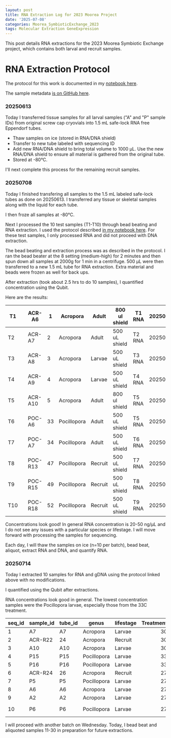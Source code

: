```yaml
---
layout: post
title: RNA Extraction Log for 2023 Moorea Project
date: '2025-07-08'
categories: Moorea_SymbioticExchange_2023
tags: Molecular Extraction GeneExpression
---
```


This post details RNA extractions for the 2023 Moorea Symbiotic Exchange project, which contains both larval and recruit samples.  

# RNA Extraction Protocol 

The protocol for this work is documented in my [notebook here](https://ahuffmyer.github.io/ASH_Putnam_Lab_Notebook/Coral-RNA-Extraction-Protocol-for-2023-Moorea-Project/).  

The sample metadata [is on GitHub here](https://github.com/AHuffmyer/moorea_symbiotic_exchange_2023/blob/main/data/rna/rna_samples.xlsx).  

### 20250613 

Today I transferred tissue samples for all larval samples ("A" and "P" sample IDs) from original screw cap cryovials into 1.5 mL safe-lock RNA free Eppendorf tubes. 

- Thaw samples on ice (stored in RNA/DNA shield)
- Transfer to new tube labeled with sequencing ID 
- Add new RNA/DNA shield to bring total volume to 1000 µL. Use the new RNA/DNA shield to ensure all material is gathered from the original tube. 
- Stored at -80°C. 

I'll next complete this process for the remaining recruit samples. 

### 20250708 

Today I finished transfering all samples to the 1.5 mL labeled safe-lock tubes as done on 20250613. I transferred any tissue or skeletal samples along with the liquid for each tube. 

I then froze all samples at -80°C.  

Next I processed the 10 test samples (T1-T10) through bead beating and RNA extraction. I used the protocol described [in my notebook here](https://ahuffmyer.github.io/ASH_Putnam_Lab_Notebook/Coral-RNA-Extraction-Protocol-for-2023-Moorea-Project/). For these test samples, I only processed RNA and did not proceed with DNA extraction.  

The bead beating and extraction process was as described in the protocol. I ran the bead beater at the 8 setting (medium-high) for 2 minutes and then spun down all samples at 2000g for 1 min in a centrifuge. 500 µL were then transferred to a new 1.5 mL tube for RNA extraction. Extra material and beads were frozen as well for back ups.  

After extraction (took about 2.5 hrs to do 10 samples), I quantified concentration using the Qubit.  

Here are the results:  

| T1  |   | ACR-A6  | 1  | Acropora    | Adult   | 800 ul shield | T1 RNA | 20250708 | 80 | 58.6 | 4688  | rna extraction only |
|-----|---|---------|----|-------------|---------|---------------|--------|----------|----|------|-------|---------------------|
| T2  |   | ACR-A7  | 2  | Acropora    | Adult   | 500 uL shield | T2 RNA | 20250708 | 80 | 28.4 | 2272  | rna extraction only |
| T3  |   | ACR-A8  | 3  | Acropora    | Larvae  | 500 uL shield | T3 RNA | 20250708 | 80 | 28.6 | 2288  | rna extraction only |
| T4  |   | ACR-A9  | 4  | Acropora    | Larvae  | 500 uL shield | T4 RNA | 20250708 | 80 | 25.6 | 2048  | rna extraction only |
| T5  |   | ACR-A10 | 5  | Acropora    | Adult   | 800 ul shield | T5 RNA | 20250708 | 80 | 34   | 2720  | rna extraction only |
| T6  |   | POC-A6  | 33 | Pocillopora | Adult   | 500 uL shield | T5 RNA | 20250708 | 80 | 67.6 | 5408  | rna extraction only |
| T7  |   | POC-A7  | 34 | Pocillopora | Adult   | 500 uL shield | T6 RNA | 20250708 | 80 | 39.4 | 3152  | rna extraction only |
| T8  |   | POC-R13 | 47 | Pocillopora | Recruit | 500 uL shield | T7 RNA | 20250708 | 80 | 39.4 | 3152  | rna extraction only |
| T9  |   | POC-R15 | 49 | Pocillopora | Recruit | 500 uL shield | T8 RNA | 20250708 | 80 | 59.4 | 4752  | rna extraction only |
| T10 |   | POC-R18 | 52 | Pocillopora | Recruit | 500 uL shield | T9 RNA | 20250708 | 80 | 9.14 | 731.2 | rna extraction only |

Concentrations look good! In general RNA concentration is 20-50 ng/µL and I do not see any issues with a particular species or lifestage. I will move forward with processing the samples for sequencing.  

Each day, I will thaw the samples on ice (n=10 per batch), bead beat, aliquot, extract RNA and DNA, and quantify RNA.  

### 20250714

Today I extracted 10 samples for RNA and gDNA using the protocol linked above with no modifications.  

I quantified using the Qubit after extractions.  

RNA concentrations look good in general. The lowest concentration samples were the Pocillopora larvae, especially those from the 33C treatment.  

| seq_id | sample_id | tube_id | genus       | lifestage | Treatment | rna.tube | dna.tube | date.extracted | extraction.batch | total.volume.ul | concentration.ng.ul | total.rna.ng |
|--------|-----------|---------|-------------|-----------|----------:|----------|----------|----------------|------------------|-----------------|---------------------|--------------|
| 1      | A7        | A7      | Acropora    | Larvae    | 30        | 1 RNA    | 1 gDNA   | 20250714       | 1                | 80              | 22.8                | 1824         |
| 2      | ACR-R22   | 24      | Acropora    | Recruit   |        30 | 2 RNA    | 2 gDNA   | 20250714       | 1                | 80              | 11.2                | 896          |
| 3      | A10       | A10     | Acropora    | Larvae    | 30        | 3 RNA    | 3 gDNA   | 20250714       | 1                | 80              | 24.8                | 1984         |
| 4      | P15       | P15     | Pocillopora | Larvae    | 33        | 4 RNA    | 4 gDNA   | 20250714       | 1                | 80              | 4.6                 | 368          |
| 5      | P16       | P16     | Pocillopora | Larvae    | 33        | 5 RNA    | 5 gDNA   | 20250714       | 1                | 80              | 6.84                | 547.2        |
| 6      | ACR-R24   | 26      | Acropora    | Recruit   |        27 | 6 RNA    | 6 gDNA   | 20250714       | 1                | 80              | 19.1                | 1528         |
| 7      | P5        | P5      | Pocillopora | Larvae    | 27        | 7 RNA    | 7 gDNA   | 20250714       | 1                | 80              | 11.2                | 896          |
| 8      | A6        | A6      | Acropora    | Larvae    | 27        | 8 RNA    | 8 gDNA   | 20250714       | 1                | 80              | 20                  | 1600         |
| 9      | A2        | A2      | Acropora    | Larvae    | 27        | 9 RNA    | 9 gDNA   | 20250714       | 1                | 80              | 24.4                | 1952         |
| 10     | P6        | P6      | Pocillopora | Larvae    | 27        | 10 RNA   | 10 gDNA  | 20250714       | 1                | 80              | 10.6                | 848          |

I will proceed with another batch on Wednesday. Today, I bead beat and aliquoted samples 11-30 in preparation for future extractions.   
